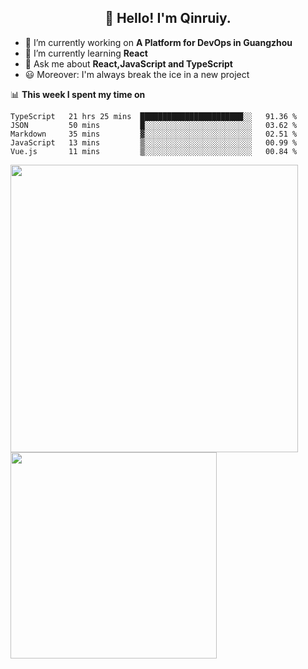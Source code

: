 <h2 align="center">👋 Hello! I'm Qinruiy.</h2>


- 🔭 I’m currently working on **A Platform for DevOps in Guangzhou**
- 🌱 I’m currently learning **React**
- 💬 Ask me about **React,JavaScript and TypeScript**
- 😃 Moreover: I'm always break the ice in a new project

📊 **This week I spent my time on**

<!--START_SECTION:waka-->
```text
TypeScript   21 hrs 25 mins  ███████████████████████░░   91.36 % 
JSON         50 mins         █░░░░░░░░░░░░░░░░░░░░░░░░   03.62 % 
Markdown     35 mins         ▓░░░░░░░░░░░░░░░░░░░░░░░░   02.51 % 
JavaScript   13 mins         ▒░░░░░░░░░░░░░░░░░░░░░░░░   00.99 % 
Vue.js       11 mins         ▒░░░░░░░░░░░░░░░░░░░░░░░░   00.84 % 
```
<!--END_SECTION:waka-->

<p>
<img align="left" width="460" src="https://github-readme-stats.vercel.app/api?username=Qinruiy&custom_title=Qrinruiy's Github Stats&theme=graywhite&hide_border=true"/> <img align="left" width="330" src="https://github-readme-stats.vercel.app/api/top-langs/?username=Qinruiy&layout=compact&theme=graywhite&hide_border=true"/>
</p>
